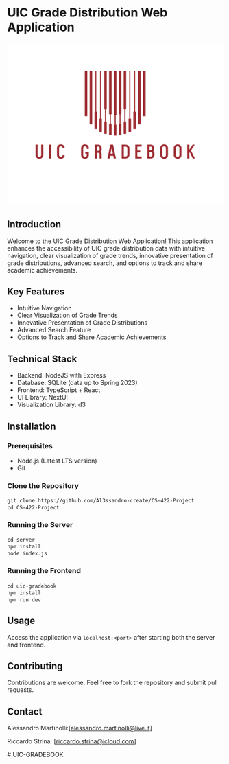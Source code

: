 # UIC Grade Distribution Web Application 
![UIC](UIC_logo.svg)
## Introduction

Welcome to the UIC Grade Distribution Web Application! This application enhances the accessibility of UIC grade distribution data with intuitive navigation, clear visualization of grade trends, innovative presentation of grade distributions, advanced search, and options to track and share academic achievements.

## Key Features

- Intuitive Navigation
- Clear Visualization of Grade Trends
- Innovative Presentation of Grade Distributions
- Advanced Search Feature
- Options to Track and Share Academic Achievements

## Technical Stack

- Backend: NodeJS with Express
- Database: SQLite (data up to Spring 2023)
- Frontend: TypeScript + React
- UI Library: NextUI
- Visualization Library: d3

## Installation

### Prerequisites

- Node.js (Latest LTS version)
- Git

### Clone the Repository
```
git clone https://github.com/Al3ssandro-create/CS-422-Project
cd CS-422-Project
```
### Running the Server
```
cd server
npm install
node index.js
```
### Running the Frontend
```
cd uic-gradebook
npm install
npm run dev
```
## Usage

Access the application via `localhost:<port>` after starting both the server and frontend.

## Contributing

Contributions are welcome. Feel free to fork the repository and submit pull requests.

## Contact

Alessandro Martinolli:[alessandro.martinolli@live.it]

Riccardo Strina: [riccardo.strina@icloud.com]

#   U I C - G R A D E B O O K 
 
 